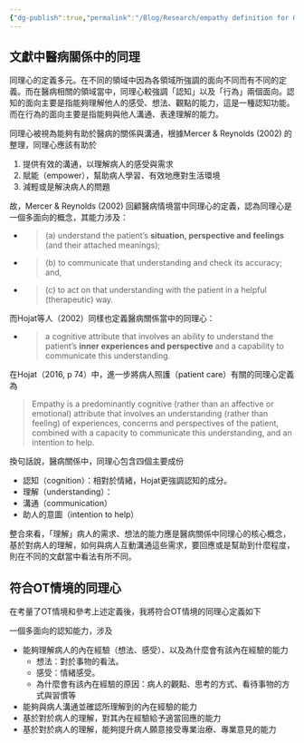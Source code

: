 ```yaml
---
{"dg-publish":true,"permalink":"/Blog/Research/empathy definition for OT training/","title":"文獻中醫病關係中的同理心定義","tags":["blog","empathy/course","terms"],"created":"2023-01-10T00:00:00.000Z","updated":"2023-04-13T22:17"}
---
```



## 文獻中醫病關係中的同理

同理心的定義多元。在不同的領域中因為各領域所強調的面向不同而有不同的定義。而在醫病相關的領域當中，同理心較強調「認知」以及「行為」兩個面向。認知的面向主要是指能夠理解他人的感受、想法、觀點的能力，這是一種認知功能。而在行為的面向主要是指能夠與他人溝通、表達理解的能力。

同理心被視為能夠有助於醫病的關係與溝通，根據Mercer & Reynolds (2002) 的整理，同理心應該有助於

1. 提供有效的溝通，以理解病人的感受與需求
2. 賦能（empower），幫助病人學習、有效地應對生活環境
3. 減輕或是解決病人的問題

故，Mercer & Reynolds (2002) 回顧醫病情境當中同理心的定義，認為同理心是一個多面向的概念，其能力涉及：

- > (a) understand the patient’s **situation, perspective and feelings** (and their attached meanings);
- > (b) to communicate that understanding and check its accuracy; and,
- > (c) to act on that understanding with the patient in a helpful (therapeutic) way.

而Hojat等人（2002）同樣也定義醫病關係當中的同理心：

- > a cognitive attribute that involves an ability to understand the patient’s **inner experiences and perspective** and a capability to communicate this understanding.

在Hojat（2016, p 74）中，進一步將病人照護（patient care）有關的同理心定義為

> Empathy is a predominantly cognitive (rather than an affective or emotional) attribute that involves an understanding (rather than feeling) of experiences, concerns and perspectives of the patient, combined with a capacity to communicate this understanding, and an intention to help.

換句話說，醫病關係中，同理心包含四個主要成份
- 認知（cognition）：相對於情緒，Hojat更強調認知的成分。
- 理解（understanding）：
- 溝通（communication）
- 助人的意圖（intention to help）

整合來看，「理解」病人的需求、想法的能力應是醫病關係中同理心的核心概念，基於對病人的理解，如何與病人互動溝通這些需求，要回應或是幫助到什麼程度，則在不同的文獻當中看法有所不同。

## 符合OT情境的同理心

在考量了OT情境和參考上述定義後，我將符合OT情境的同理心定義如下

一個多面向的認知能力，涉及

- 能夠理解病人的內在經驗（想法、感受）、以及為什麼會有該內在經驗的能力
  - 想法：對於事物的看法。
  - 感受：情緒感受。
  - 為什麼會有該內在經驗的原因：病人的觀點、思考的方式、看待事物的方式與習慣等
- 能夠與病人溝通並確認所理解到的內在經驗的能力
- 基於對於病人的理解，對其內在經驗給予適當回應的能力
- 基於對於病人的理解，能夠提升病人願意接受專業治療、專業意見的能力
